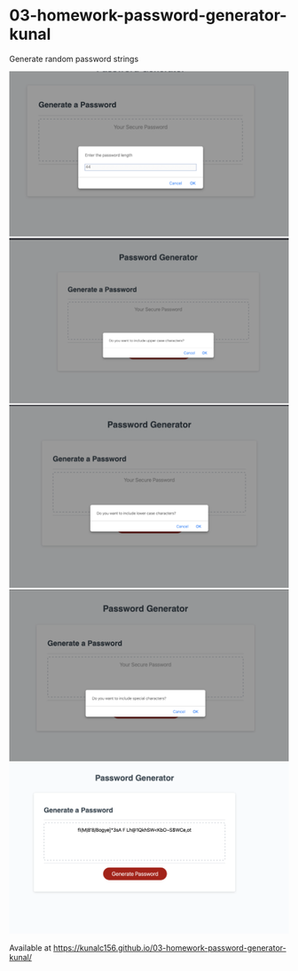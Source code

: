 # 03-homework-password-generator-kunal

Generate random password strings

![Alt text](assets/images/1.png?raw=true "Screenshot 1")
![Alt text](assets/images/2.png?raw=true "Screenshot 2")
![Alt text](assets/images/3.png?raw=true "Screenshot 3")
![Alt text](assets/images/4.png?raw=true "Screenshot 4")
![Alt text](assets/images/5.png?raw=true "Screenshot 5")

Available at
https://kunalc156.github.io/03-homework-password-generator-kunal/